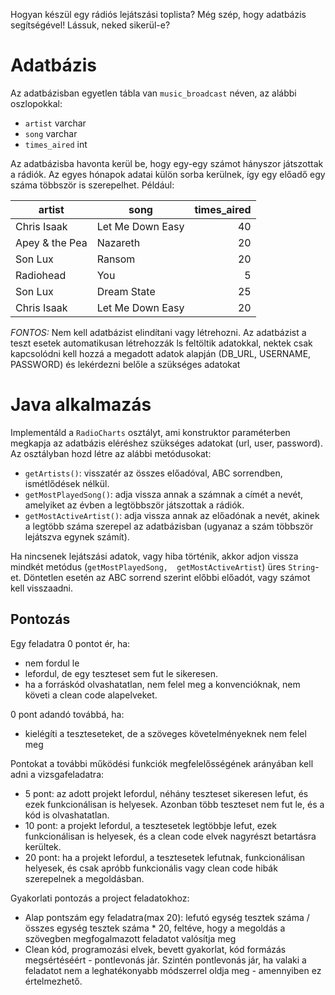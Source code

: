 Hogyan készül egy rádiós lejátszási toplista? Még szép, hogy adatbázis segítségével!
Lássuk, neked sikerül-e?

# Adatbázis

Az adatbázisban egyetlen tábla van `music_broadcast` néven, az alábbi oszlopokkal:

- `artist` varchar
- `song` varchar
- `times_aired` int

Az adatbázisba havonta kerül be, hogy egy-egy számot hányszor játszottak a rádiók. 
Az egyes hónapok adatai külön sorba kerülnek, így egy előadő egy száma többször is szerepelhet. Például:

| artist         | song             | times_aired |
|----------------|------------------|------------:|
| Chris Isaak    | Let Me Down Easy | 40          |
| Apey & the Pea | Nazareth         | 20          |
| Son Lux        | Ransom           | 20          |
| Radiohead      | You              | 5           |
| Son Lux        | Dream State      | 25          |
| Chris Isaak    | Let Me Down Easy | 20          |

*FONTOS:* Nem kell adatbázist elindítani vagy létrehozni. 
Az adatbázist a teszt esetek automatikusan létrehozzák ls feltöltik adatokkal, 
nektek csak kapcsolódni kell hozzá a megadott adatok alapján (DB_URL, USERNAME, PASSWORD) 
és lekérdezni belőle a szükséges adatokat

# Java alkalmazás

Implementáld a `RadioCharts` osztályt, 
ami konstruktor paraméterben megkapja az adatbázis eléréshez szükséges adatokat (url, user, password). 
Az osztályban hozd létre az alábbi metódusokat:

- `getArtists()`: visszatér az összes előadóval, ABC sorrendben, ismétlődések nélkül.
- `getMostPlayedSong()`: adja vissza annak a számnak a címét a nevét, amelyiket az évben a legtöbbször játszottak a rádiók.
- `getMostActiveArtist()`: adja vissza annak az előadónak a nevét, akinek a legtöbb száma szerepel az adatbázisban (ugyanaz a szám többször lejátszva egynek számít).

Ha nincsenek lejátszási adatok, vagy hiba történik, akkor adjon vissza mindkét metódus (`getMostPlayedSong, 
getMostActiveArtist`) üres `String`-et.
Döntetlen esetén az ABC sorrend szerint előbbi előadót, vagy számot kell visszaadni.

## Pontozás

Egy feladatra 0 pontot ér, ha:

- nem fordul le
- lefordul, de egy teszteset sem fut le sikeresen.
- ha a forráskód olvashatatlan, nem felel meg a konvencióknak, nem követi a clean code alapelveket.

0 pont adandó továbbá, ha:

- kielégíti a teszteseteket, de a szöveges követelményeknek nem felel meg

Pontokat a további működési funkciók megfelelősségének arányában kell adni a vizsgafeladatra:

- 5 pont: az adott projekt lefordul, néhány teszteset sikeresen lefut, és ezek funkcionálisan is helyesek. Azonban több
  teszteset nem fut le, és a kód is olvashatatlan.
- 10 pont: a projekt lefordul, a tesztesetek legtöbbje lefut, ezek funkcionálisan is helyesek, és a clean code elvek
  nagyrészt betartásra kerültek.
- 20 pont: ha a projekt lefordul, a tesztesetek lefutnak, funkcionálisan helyesek, és csak apróbb funkcionális vagy
  clean code hibák szerepelnek a megoldásban.

Gyakorlati pontozás a project feladatokhoz:

- Alap pontszám egy feladatra(max 20): lefutó egység tesztek száma / összes egység tesztek száma * 20, feltéve, hogy a
  megoldás a szövegben megfogalmazott feladatot valósítja meg
- Clean kód, programozási elvek, bevett gyakorlat, kód formázás megsértéséért - pontlevonás jár. Szintén pontlevonás
  jár, ha valaki a feladatot nem a leghatékonyabb módszerrel oldja meg - amennyiben ez értelmezhető.